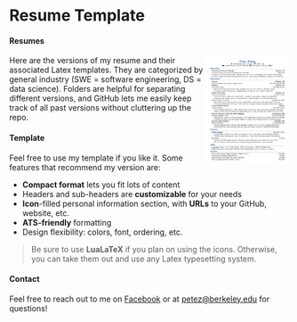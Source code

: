 # Resume Template

#### Resumes

<img align="right" width="30%" src="preview.png">

Here are the versions of my resume and their associated Latex templates. They are categorized by general industry (SWE = software engineering, DS = data science). Folders are helpful for separating different versions, and GitHub lets me easily keep track of all past versions without cluttering up the repo.

#### Template

Feel free to use my template if you like it. Some features that recommend my version are:

- **Compact format** lets you fit lots of content
- Headers and sub-headers are **customizable** for your needs
- **Icon**-filled personal information section, with **URLs** to your GitHub, website, etc.
- **ATS-friendly** formatting
- Design flexibility: colors, font, ordering, etc.

>  Be sure to use **LuaLaTeX** if you plan on using the icons. Otherwise, you can take them out and use any Latex typesetting system.

#### Contact

Feel free to reach out to me on [Facebook](https://www.facebook.com/petejzh/) or at [petez@berkeley.edu](mailto:petez@berkeley.edu) for questions!
